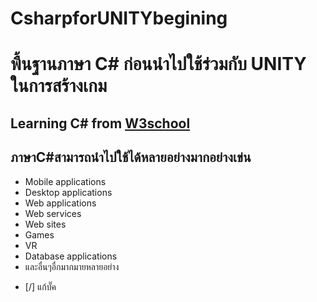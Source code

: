 # CsharpforUNITYbegining

<h1> พื้นฐานภาษา C# ก่อนนำไปใช้ร่วมกับ UNITY ในการสร้างเกม  </h1>
<h2>Learning C# from  <a href="https://www.w3schools.com/cs/index.php">W3school</a></h2>

<h2>ภาษาC#สามารถนำไปใช้ได้หลายอย่างมากอย่างเข่น</h2> 
<ul>
<li>Mobile applications</li>
<li>Desktop applications</li>
<li>Web applications</li>
<li>Web services</li>
<li>Web sites</li>
<li>Games</li>
<li>VR</li>
<li>Database applications</li>
  <li>และอื่นๆอื่กมากมายหลายอย่าง</li>
</ul>

- [/] แก้บั๊ค
